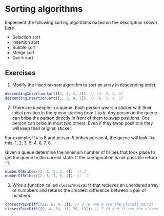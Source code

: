# Sorting algorithms

Implement the following sorting algorithms based on the description shown [here](https://guias.makeitreal.camp/algoritmos/ordenamiento).

* Selection sort
* Insertion sort
* Bubble sort
* Merge sort
* Quick sort

## Exercises

1. Modify the insertion sort algorithm to sort an array in descending order.

```javascript
descendingInsertionSort([1, 2, 3, 4]); // [4, 3, 2, 1]
descendingInsertionSort([5, 3, 8, 1]); // [8, 5, 3, 1]
```

2. There are `N` people in a queue. Each person wears a sticker with their initial position in the queue starting from `1` to `N`. Any person in the queue can bribe the person directly in front of them to swap positions. One person can bribe at most two others. Even if they swap positions they will keep their original sticker.

For example, if `N` is 8 and person 5 bribes person 4, the queue will look like this: 1, 2, 3, 5, 4, 6, 7, 8.

Given a queue determine the minimum number of bribes that took place to get the queue to the current state. If the configuration is not possible return -1.

```javascript
numberOfBribes([2, 1, 5, 3, 4]); // 3
numberOfBribes([2, 5, 1, 3, 4]); // -1
```

3. Write a function called `closestPairDiff` that recieves an unordered array of numbbers and returns the smallest difference between a pair of numbers.

```javascript
closestPairDiff([21, 6, 9, 2]); // 3 (6 and 9 are the closest pairs)
closestPairDiff([9, 4, 14, 11, 28, 19]); // 2 (9 and 11 are the closest pairs)
```
